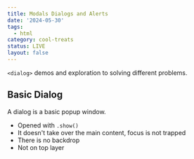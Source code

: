 ```yaml
---
title: Modals Dialogs and Alerts
date: '2024-05-30'
tags:
  - html
category: cool-treats
status: LIVE
layout: false
---
```


<script>
	import Dialog from "$/demos/dialog/Dialog.demo";
	import Modal from "$/demos/dialog/Modal.demo";
	import Alert from "$/demos/dialog/Alert.demo";
	import AnimatedJS from "$/demos/dialog/AnimatedJS.demo";

</script>

`<dialog>` demos and exploration to solving different problems.

<!-- excerpt -->

## Basic Dialog

A dialog is a basic popup window.

- Opened with `.show()`
- It doesn't take over the main content, focus is not trapped
- There is no backdrop
- Not on top layer

<Dialog />

---

## Basic Modal

A dialog that takes over.

- Opened with `.showModal()`
- Blocks interaction of rest of page like alert()
- Focus is trapped withing the dialog
- On top layer
- Esc closes

<Modal />

### Side Note - Top Layer

Top layer is the fix for your z-index woes. It takes your content entirely out of the context of stacking order of CSS. This puts anything on top layer on top of all elements regardless of z-index. It creates a new "stacking context".

- .showModal() puts in top layer
- .show() uses z-index

---

## Alert

Nothing too fancy to make an alert, the dialog with showModal is the way to go here.

<Alert />

---

## Animation

<AnimatedJS />

### The JavaScript Solution

### The CSS Solution

## Can I Use Dialog Today?

<p class="ciu_embed" data-feature="mdn-html__elements__dialog" data-periods="future_1,current,past_1" data-accessible-colours="false">
</p>
